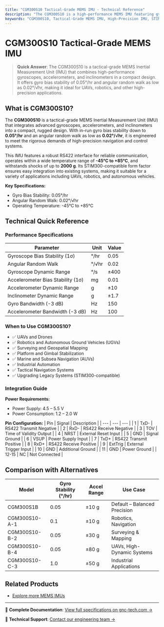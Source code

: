```yaml
---
title: "CGM300S10 Tactical-Grade MEMS IMU - Technical Reference"
description: "The CGM300S10 is a high-performance MEMS IMU featuring gyroscopes, accelerometers, and inclinometers with exceptional precision and durability."
keywords: "CGM300S10, Tactical-Grade MEMS IMU, High-Precision IMU, STIM300-Compatible IMU"
---
```


# CGM300S10 Tactical-Grade MEMS IMU

> **Quick Answer**: The CGM300S10 is a tactical-grade MEMS Inertial Measurement Unit (IMU) that combines high-performance gyroscopes, accelerometers, and inclinometers in a compact design. It offers gyro bias stability of 0.05°/hr and angular random walk as low as 0.02°/√hr, making it ideal for UAVs, robotics, and other high-precision applications.

## What is CGM300S10?

The **CGM300S10** is a tactical-grade MEMS Inertial Measurement Unit (IMU) that integrates advanced gyroscopes, accelerometers, and inclinometers into a compact, rugged design. With in-run gyro bias stability down to **0.05°/hr** and an angular random walk as low as **0.02°/√hr**, it is engineered to meet the rigorous demands of high-precision navigation and control systems.

This IMU features a robust RS422 interface for reliable communication, operates within a wide temperature range of **-45°C to +85°C**, and withstands shocks of up to **2000 g**. Its STIM300-compatible form factor ensures easy integration into existing systems, making it suitable for a variety of applications including UAVs, robotics, and autonomous vehicles.

**Key Specifications:**
- Gyro Bias Stability: 0.05°/hr
- Angular Random Walk: 0.02°/√hr
- Operating Temperature: -45°C to +85°C

## Technical Quick Reference

### Performance Specifications
| Parameter | Unit | Value |
| --- | --- | --- |
| Gyroscope Bias Stability (1σ) | °/hr | 0.05 |
| Angular Random Walk | °/√hr | 0.02 |
| Gyroscope Dynamic Range | °/s | ±400 |
| Accelerometer Bias Stability (1σ) | mg | 0.01 |
| Accelerometer Dynamic Range | g | ±10 |
| Inclinometer Dynamic Range | g | ±1.7 |
| Gyro Bandwidth (-3 dB) | Hz | 150 |
| Accelerometer Bandwidth (-3 dB) | Hz | 100 |

### When to Use CGM300S10?
- ✅ UAVs and Drones
- ✅ Robotics and Autonomous Ground Vehicles (UGVs)
- ✅ Surveying and Geospatial Mapping
- ✅ Platform and Gimbal Stabilization
- ✅ Marine and Subsea Navigation (AUVs)
- ✅ Industrial Automation
- ✅ Tactical Navigation Systems
- ✅ Upgrading Legacy Systems (STIM300-compatible)

### Integration Guide
**Power Requirements:**
- Power Supply: 4.5 – 5.5 V
- Power Consumption: 1.2 – 2.0 W

**Pin Configuration:**
| Pin | Signal | Description |
| --- | --- | --- |
| 1 | TxD- | RS422 Transmit Negative |
| 2 | RxD- | RS422 Receive Negative |
| 3 | TOV | Time of Validity Output |
| 4 | NRST | External Reset Input |
| 5 | GND | Signal Ground |
| 6 | VSUP | Power Supply Input |
| 7 | TxD+ | RS422 Transmit Positive |
| 8 | RxD+ | RS422 Receive Positive |
| 9 | ExtTrig | External Trigger Input |
| 10 | GND | Additional Ground |
| 11 | GND | Power Ground |
| 12-15 | NC | Not Connected |

## Comparison with Alternatives
| Model | Gyro Stability (°/hr) | Accel Range | Use Case |
| --- | --- | --- | --- |
| CGM300S1B | 0.05 | ±10 g | Default – Balanced Precision |
| CGM300S10-A-1 | 0.1 | ±10 g | Robotics, Navigation |
| CGM300S10-B-2 | 0.05 | ±30 g | Surveying & Mapping |
| CGM300S10-B-4 | 0.05 | ±80 g | UAVs, High-Dynamic Systems |
| CGM300S10-C-3 | 1.0 | ±50 g | Industrial Applications |

## Related Products
- [Explore more MEMS IMUs](https://www.gnc-tech.com/products/)

---

📘 **Complete Documentation**: [View full specifications on gnc-tech.com →](https://www.gnc-tech.com/products/mems-imu-tactical-grade-cgm300s10)

💬 **Technical Support**: [Contact our engineering team →](https://www.gnc-tech.com/contact)